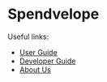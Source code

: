 # Spendvelope

Useful links:
* [User Guide](UserGuide.md)
* [Developer Guide](DeveloperGuide.md)
* [About Us](AboutUs.md)
